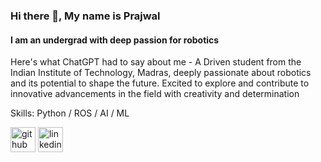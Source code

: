 ### Hi there 👋, My name is Prajwal
#### I am an undergrad with deep passion for robotics
Here's what ChatGPT had to say about me - A Driven student from the Indian Institute of Technology, Madras, deeply passionate about robotics and its potential to shape the future. Excited to explore and contribute to innovative advancements in the field with creativity and determination

Skills: Python / ROS / AI / ML



[<img src='https://cdn.jsdelivr.net/npm/simple-icons@3.0.1/icons/github.svg' alt='github' height='40'>](https://github.com/Prajwal-Vijay)  [<img src='https://cdn.jsdelivr.net/npm/simple-icons@3.0.1/icons/linkedin.svg' alt='linkedin' height='40'>](https://www.linkedin.com/in/prajwal-vijay-b43b4427b/)  

